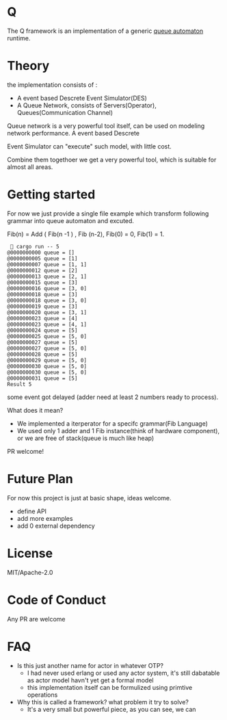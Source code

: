 # Q

The Q framework is an implementation of a generic [queue automaton](https://en.wikipedia.org/wiki/Queue_automaton) runtime.


# Theory

the implementation consists of :

- A event based Descrete Event Simulator(DES)
- A Queue Network, consists of Servers(Operator), Queues(Communication Channel)

Queue network is a very powerful tool itself, can be used on modeling network performance. A event based Descrete

Event Simulator can "execute" such model, with little cost.

Combine them togethoer we get a very powerful tool, which is suitable for almost all areas.

# Getting started

For now we just provide a single file example which transform following grammar into queue automaton and excuted.

Fib(n) = Add ( Fib(n -1 ) , Fib (n-2), Fib(0) = 0, Fib(1) = 1.


```
  cargo run -- 5
@0000000000 queue = []
@0000000005 queue = [1]
@0000000007 queue = [1, 1]
@0000000012 queue = [2]
@0000000013 queue = [2, 1]
@0000000015 queue = [3]
@0000000016 queue = [3, 0]
@0000000018 queue = [3]
@0000000018 queue = [3, 0]
@0000000019 queue = [3]
@0000000020 queue = [3, 1]
@0000000023 queue = [4]
@0000000023 queue = [4, 1]
@0000000024 queue = [5]
@0000000025 queue = [5, 0]
@0000000027 queue = [5]
@0000000027 queue = [5, 0]
@0000000028 queue = [5]
@0000000029 queue = [5, 0]
@0000000030 queue = [5, 0]
@0000000030 queue = [5, 0]
@0000000031 queue = [5]
Result 5
```
some event got delayed (adder need at least 2 numbers ready to process).

What does it mean?
- We implemented a iterperator for a specifc grammar(Fib Language)
- We used only 1 adder and 1 Fib instance(think of hardware component), or we are free of stack(queue is much like heap)

PR welcome!

# Future Plan

For now this project is just at basic shape, ideas welcome.

- define API
- add more examples
- add 0 external dependency

# License

MIT/Apache-2.0

# Code of Conduct

Any PR are welcome

# FAQ

- Is this just another name for actor in whatever OTP?
    - I had never used erlang or used any actor system, it's still dabatable as actor model havn't yet get a formal model
    - this implementation itself can be formulized using primtive operations
- Why this is called a framework? what problem it try to solve?
   - It's a very small but powerful piece, as you can see, we can





